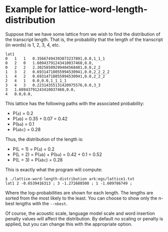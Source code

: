 # Example for lattice-word-length-distribution

Suppose that we have some lattice from we wish to find the distribution
of the transcript length. That is, the probability that the length of the
transcript (in words) is 1, 2, 3, 4, etc.

```
lat1
0	1	1	0.35667494393873237891,0.0,1_1_1
0	2	0	1.60943791243410037460,0.0,
0	2	2	2.30258509299404568401,0.0,2_2
1	3	2	0.69314718055994530941,0.0,2_2_2_2
1	4	2	0.69314718055994530941,0.0,2_2_2
2	4	1	0.0,0.0,1_1_1_1
3	4	3	0.22314355131420975576,0.0,3_3
3	1.60943791243410037460,0.0,
4	0.0,0.0,
```

This lattice has the following paths with the associated probability:

- P(`a`)  = 0.2
- P(`ab`)  = 0.35 + 0.07 = 0.42
- P(`ba`)  = 0.1
- P(`abc`) = 0.28

Thus, the distribution of the length is:

- P(L = 1) = P(`a`) = 0.2
- P(L = 2) = P(`ab`) + P(`ba`) = 0.42 + 0.1 = 0.52
- P(L = 3) = P(`abc`) = 0.28

This is exactly what the program will compute:

```
$ ./lattice-word-length-distribution ark:egs/lattice1.txt
lat1 2 -0.6539416313 ; 3 -1.272688508 ; 1 -1.609786749 ;
```

Where the log-probabilities are shown for each length. The lengths are sorted
from the most likely to the least. You can choose to show only the
n-best lengths with the `--nbest`.

Of course, the acoustic scale, language model scale and word insertion penalty
values will affect the distribution. By default no scaling or penalty is
applied, but you can change this with the appropriate option.
